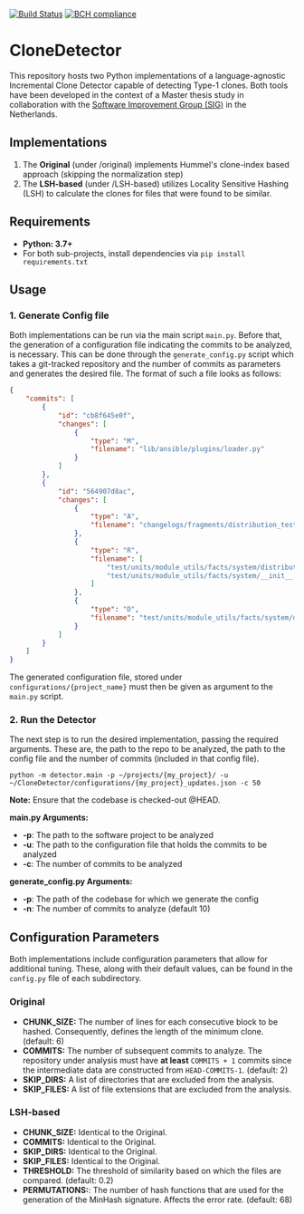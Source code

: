 [![Build Status](https://travis-ci.com/agamvrinos/CloneDetector.svg?token=xNKvEzh6d3zxdYfRyEWC&branch=master)](https://travis-ci.com/agamvrinos/CloneDetector)
[![BCH compliance](https://bettercodehub.com/edge/badge/agamvrinos/CloneDetector?branch=master)](https://bettercodehub.com/)

# CloneDetector

This repository hosts two Python implementations of a language-agnostic Incremental Clone Detector capable of detecting Type-1 clones. Both tools have been developed in the context of a Master thesis study in collaboration with the [Software Improvement Group (SIG)](https://www.softwareimprovementgroup.com/) in the Netherlands.

## Implementations

1. The **Original** (under /original) implements Hummel's clone-index based approach (skipping the normalization step)
2. The **LSH-based** (under /LSH-based) utilizes Locality Sensitive Hashing (LSH) to calculate the clones for files that were found to be similar.

## Requirements

- **Python: 3.7+**
- For both sub-projects, install dependencies via `pip install requirements.txt`

## Usage 

### 1. Generate Config file
Both implementations can be run via the main script `main.py`. Before that, the generation of a configuration file indicating the commits to be analyzed, is necessary. This can be done through the `generate_config.py` script which takes a git-tracked repository and the number of commits as parameters and generates the desired file. The format of such a file looks as follows: 

```json
{
    "commits": [
        {
            "id": "cb8f645e0f",
            "changes": [
                {
                    "type": "M",
                    "filename": "lib/ansible/plugins/loader.py"
                }
            ]
        },
        {
            "id": "564907d8ac",
            "changes": [
                {
                    "type": "A",
                    "filename": "changelogs/fragments/distribution_test_refactor.yml"
                },
                {
                    "type": "R",
                    "filename": [
                        "test/units/module_utils/facts/system/distribution/__init__.py",
                        "test/units/module_utils/facts/system/__init__.py"
                    ]
                },
                {
                    "type": "D",
                    "filename": "test/units/module_utils/facts/system/distribution/fixtures/arch_linux_na.json"
                }
            ]
        }
    ]
}
```

The generated configuration file, stored under `configurations/{project_name}` must then be given as argument to the `main.py` script.

### 2. Run the Detector
The next step is to run the desired implementation, passing the required arguments. These are, the path to the repo to be analyzed, the path to the config file and the number of commits (included in that config file). 

```
python -m detector.main -p ~/projects/{my_project}/ -u ~/CloneDetector/configurations/{my_project}_updates.json -c 50
```

**Note:** Ensure that the codebase is checked-out @HEAD.

**main.py Arguments:**

- **-p**: The path to the software project to be analyzed
- **-u**: The path to the configuration file that holds the commits to be analyzed
- **-c**: The number of commits to be analyzed 

**generate_config.py Arguments:**

- **-p**: The path of the codebase for which we generate the config
- **-n**: The number of commits to analyze (default 10)

## Configuration Parameters

Both implementations include configuration parameters that allow for additional tuning. These, along with their default values, can be found in the `config.py` file of each subdirectory.

### Original

- **CHUNK_SIZE:** The number of lines for each consecutive block to be hashed. Consequently, defines the length of the minimum clone. (default: 6)
- **COMMITS:** The number of subsequent commits to analyze. The repository under analysis must have **at least** `COMMITS + 1` commits since the intermediate data are constructed from `HEAD-COMMITS-1`. (default: 2)
- **SKIP_DIRS:** A list of directories that are excluded from the analysis.
- **SKIP_FILES:** A list of file extensions that are excluded from the analysis.

### LSH-based

- **CHUNK_SIZE:** Identical to the Original.
- **COMMITS:** Identical to the Original.
- **SKIP_DIRS:** Identical to the Original.
- **SKIP_FILES:** Identical to the Original.
- **THRESHOLD:** The threshold of similarity based on which the files are compared. (default: 0.2)
- **PERMUTATIONS:**: The number of hash functions that are used for the generation of the MinHash signature. Affects the error rate. (default: 68)
